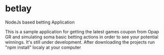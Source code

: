 # betlay
NodeJs based betting Application

This is a sample application for getting the latest games coupon from Opap GR and simulating soma basic betting actions in order to 
see your potential winnings.
It's still under development.
After downloading the projects run "npm install" localy at your computer
